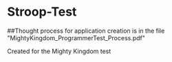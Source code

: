 # Stroop-Test

##Thought process for application creation is in the file "MightyKingdom_ProgrammerTest_Process.pdf"

Created for the Mighty Kingdom test
